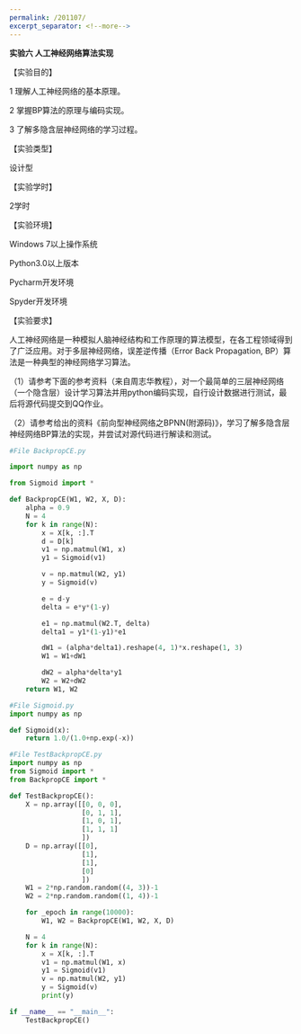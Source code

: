 ```yaml
---
permalink: /201107/
excerpt_separator: <!--more-->
---
```

**实验六 人工神经网络算法实现**
<!--more-->

【实验目的】

1 理解人工神经网络的基本原理。

2 掌握BP算法的原理与编码实现。

3 了解多隐含层神经网络的学习过程。

【实验类型】

设计型

【实验学时】

2学时

【实验环境】

Windows 7以上操作系统

Python3.0以上版本

Pycharm开发环境

Spyder开发环境

【实验要求】

人工神经网络是一种模拟人脑神经结构和工作原理的算法模型，在各工程领域得到了广泛应用。对于多层神经网络，误差逆传播（Error
Back Propagation, BP）算法是一种典型的神经网络学习算法。

（1）请参考下面的参考资料（来自周志华教程），对一个最简单的三层神经网络（一个隐含层）设计学习算法并用python编码实现，自行设计数据进行测试，最后将源代码提交到QQ作业。

（2）请参考给出的资料《前向型神经网络之BPNN(附源码)》，学习了解多隐含层神经网络BP算法的实现，并尝试对源代码进行解读和测试。

``` python
#File BackpropCE.py

import numpy as np

from Sigmoid import *

def BackpropCE(W1, W2, X, D):
    alpha = 0.9
    N = 4
    for k in range(N):
        x = X[k, :].T
        d = D[k]
        v1 = np.matmul(W1, x)
        y1 = Sigmoid(v1)

        v = np.matmul(W2, y1)
        y = Sigmoid(v)

        e = d-y
        delta = e*y*(1-y)

        e1 = np.matmul(W2.T, delta)
        delta1 = y1*(1-y1)*e1

        dW1 = (alpha*delta1).reshape(4, 1)*x.reshape(1, 3)
        W1 = W1+dW1

        dW2 = alpha*delta*y1
        W2 = W2+dW2
    return W1, W2
```

``` python
#File Sigmoid.py
import numpy as np

def Sigmoid(x):
    return 1.0/(1.0+np.exp(-x))

```

``` python
#File TestBackpropCE.py
import numpy as np
from Sigmoid import *
from BackpropCE import *

def TestBackpropCE():
    X = np.array([[0, 0, 0],
                  [0, 1, 1],
                  [1, 0, 1],
                  [1, 1, 1]
                  ])
    D = np.array([[0],
                  [1],
                  [1],
                  [0]
                  ])
    W1 = 2*np.random.random((4, 3))-1
    W2 = 2*np.random.random((1, 4))-1

    for _epoch in range(10000):
        W1, W2 = BackpropCE(W1, W2, X, D)

    N = 4
    for k in range(N):
        x = X[k, :].T
        v1 = np.matmul(W1, x)
        y1 = Sigmoid(v1)
        v = np.matmul(W2, y1)
        y = Sigmoid(v)
        print(y)

if __name__ == "__main__":
    TestBackpropCE()

```
